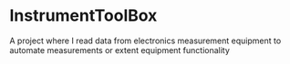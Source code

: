# InstrumentToolBox
A project where I read data from electronics measurement equipment to automate measurements or extent equipment functionality
